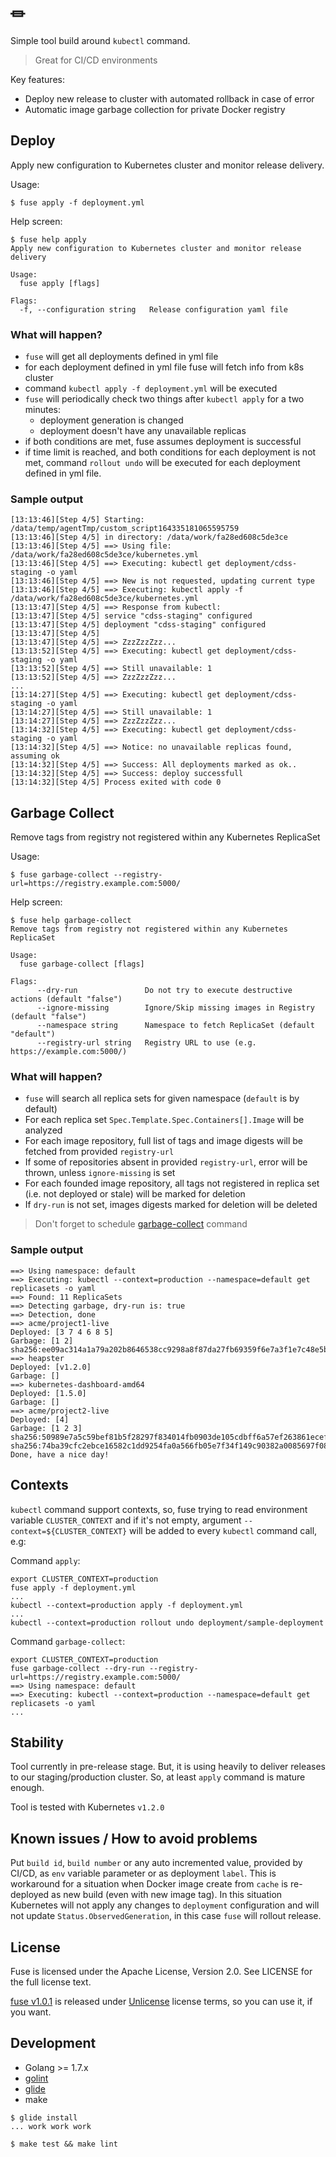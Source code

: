 # &#9179;

Simple tool build around `kubectl` command.

> Great for CI/CD environments

Key features:
 * Deploy new release to cluster with automated rollback in case of error
 * Automatic image garbage collection for private Docker registry

## Deploy

Apply new configuration to Kubernetes cluster and monitor release delivery.

Usage:
```
$ fuse apply -f deployment.yml
```

Help screen:
```
$ fuse help apply
Apply new configuration to Kubernetes cluster and monitor release delivery

Usage:
  fuse apply [flags]

Flags:
  -f, --configuration string   Release configuration yaml file
```

### What will happen?

  * `fuse` will get all deployments defined in yml file
  * for each deployment defined in yml file fuse will fetch info from k8s cluster
  * command `kubectl apply -f deployment.yml` will be executed
  * `fuse` will periodically check two things after `kubectl apply` for a two minutes:
    * deployment generation is changed
    * deployment doesn't have any unavailable replicas
  * if both conditions are met, fuse assumes deployment is successful
  * if time limit is reached, and both conditions for each deployment is not met, command `rollout undo`
  will be executed for each deployment defined in yml file.
  
### Sample output

```
[13:13:46][Step 4/5] Starting: /data/temp/agentTmp/custom_script164335181065595759
[13:13:46][Step 4/5] in directory: /data/work/fa28ed608c5de3ce
[13:13:46][Step 4/5] ==> Using file: /data/work/fa28ed608c5de3ce/kubernetes.yml
[13:13:46][Step 4/5] ==> Executing: kubectl get deployment/cdss-staging -o yaml
[13:13:46][Step 4/5] ==> New is not requested, updating current type
[13:13:46][Step 4/5] ==> Executing: kubectl apply -f /data/work/fa28ed608c5de3ce/kubernetes.yml
[13:13:47][Step 4/5] ==> Response from kubectl:
[13:13:47][Step 4/5] service "cdss-staging" configured
[13:13:47][Step 4/5] deployment "cdss-staging" configured
[13:13:47][Step 4/5]
[13:13:47][Step 4/5] ==> ZzzZzzZzz...
[13:13:52][Step 4/5] ==> Executing: kubectl get deployment/cdss-staging -o yaml
[13:13:52][Step 4/5] ==> Still unavailable: 1
[13:13:52][Step 4/5] ==> ZzzZzzZzz...
...
[13:14:27][Step 4/5] ==> Executing: kubectl get deployment/cdss-staging -o yaml
[13:14:27][Step 4/5] ==> Still unavailable: 1
[13:14:27][Step 4/5] ==> ZzzZzzZzz...
[13:14:32][Step 4/5] ==> Executing: kubectl get deployment/cdss-staging -o yaml
[13:14:32][Step 4/5] ==> Notice: no unavailable replicas found, assuming ok
[13:14:32][Step 4/5] ==> Success: All deployments marked as ok..
[13:14:32][Step 4/5] ==> Success: deploy successfull
[13:14:32][Step 4/5] Process exited with code 0
```

## Garbage Collect

Remove tags from registry not registered within any Kubernetes ReplicaSet

Usage:
```
$ fuse garbage-collect --registry-url=https://registry.example.com:5000/
```

Help screen:
```
$ fuse help garbage-collect
Remove tags from registry not registered within any Kubernetes ReplicaSet

Usage:
  fuse garbage-collect [flags]

Flags:
      --dry-run               Do not try to execute destructive actions (default "false")
      --ignore-missing        Ignore/Skip missing images in Registry (default "false")
      --namespace string      Namespace to fetch ReplicaSet (default "default")
      --registry-url string   Registry URL to use (e.g. https://example.com:5000/)
```

### What will happen?

  * `fuse` will search all replica sets for given namespace (`default` is by default)
  * For each replica set `Spec.Template.Spec.Containers[].Image` will be analyzed
  * For each image repository, full list of tags and image digests will be fetched from provided `registry-url`
  * If some of repositories absent in provided `registry-url`, error will be thrown, unless `ignore-missing` is set
  * For each founded image repository, all tags not registered in replica set (i.e. not deployed or stale)
    will be marked for deletion
  * If `dry-run` is not set, images digests marked for deletion will be deleted


> Don't forget to schedule [garbage-collect](https://docs.docker.com/registry/garbage-collection/) command

### Sample output

```
==> Using namespace: default
==> Executing: kubectl --context=production --namespace=default get replicasets -o yaml
==> Found: 11 ReplicaSets
==> Detecting garbage, dry-run is: true
==> Detection, done
==> acme/project1-live
Deployed: [3 7 4 6 8 5]
Garbage: [1 2]
sha256:ee09ac314a1a79a202b8646538cc9298a8f87da27fb69359f6e7a3f1e7c48e5b
==> heapster
Deployed: [v1.2.0]
Garbage: []
==> kubernetes-dashboard-amd64
Deployed: [1.5.0]
Garbage: []
==> acme/project2-live
Deployed: [4]
Garbage: [1 2 3]
sha256:50989e7a5c59bef81b5f28297f834014fb0903de105cdbff6a57ef263861ecef
sha256:74ba39cfc2ebce16582c1dd9254fa0a566fb05e7f34f149c90382a0085697f08
Done, have a nice day!
```

## Contexts

`kubectl` command support contexts, so, fuse trying to read environment variable
`CLUSTER_CONTEXT` and if it's not empty, argument `--context=${CLUSTER_CONTEXT}`
will be added to every `kubectl` command call, e.g:

Command `apply`:
```
export CLUSTER_CONTEXT=production
fuse apply -f deployment.yml
...
kubectl --context=production apply -f deployment.yml
...
kubectl --context=production rollout undo deployment/sample-deployment
```

Command `garbage-collect`:
```
export CLUSTER_CONTEXT=production
fuse garbage-collect --dry-run --registry-url=https://registry.example.com:5000/
==> Using namespace: default
==> Executing: kubectl --context=production --namespace=default get replicasets -o yaml
...
```

## Stability

Tool currently in pre-release stage. But, it is using heavily to deliver 
releases to our staging/production cluster. So, at least `apply` command 
is mature enough.

Tool is tested with Kubernetes `v1.2.0`

## Known issues / How to avoid problems

Put `build id`, `build number` or any auto incremented value, provided by CI/CD,
as `env` variable parameter or as deployment `label`. This is workaround 
for a situation when Docker image create from `cache` is re-deployed as 
new build (even with new image tag). In this situation Kubernetes will not 
apply any changes to  `deployment`  configuration and will not update 
`Status.ObservedGeneration`, in this case `fuse` will rollout release.

## License

Fuse is licensed under the Apache License, Version 2.0. 
See LICENSE for the full license text.

[fuse v1.0.1](https://github.com/Dalee/fuse/tree/v1.0.1) is released under 
[Unlicense](http://unlicense.org/) license terms, so you can use it, 
if you want.


## Development

 * Golang >= 1.7.x
 * [golint](https://github.com/golang/lint)
 * [glide](https://github.com/Masterminds/glide)
 * make

```
$ glide install
... work work work

$ make test && make lint
```
